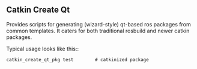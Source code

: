 ## Catkin Create Qt

Provides scripts for generating (wizard-style) qt-based ros packages
from common templates. It caters for both traditional rosbuild and
newer catkin packages.

Typical usage looks like this::

    catkin_create_qt_pkg test        # catkinized package


